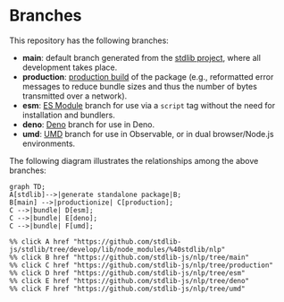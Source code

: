 <!--

@license Apache-2.0

Copyright (c) 2022 The Stdlib Authors.

Licensed under the Apache License, Version 2.0 (the "License");
you may not use this file except in compliance with the License.
You may obtain a copy of the License at

    http://www.apache.org/licenses/LICENSE-2.0

Unless required by applicable law or agreed to in writing, software
distributed under the License is distributed on an "AS IS" BASIS,
WITHOUT WARRANTIES OR CONDITIONS OF ANY KIND, either express or implied.
See the License for the specific language governing permissions and
limitations under the License.

-->

# Branches

This repository has the following branches:

-   **main**: default branch generated from the [stdlib project][stdlib-url], where all development takes place.
-   **production**: [production build][production-url] of the package (e.g., reformatted error messages to reduce bundle sizes and thus the number of bytes transmitted over a network).
-   **esm**: [ES Module][esm-url] branch for use via a `script` tag without the need for installation and bundlers.
-   **deno**: [Deno][deno-url] branch for use in Deno.
-   **umd**: [UMD][umd-url] branch for use in Observable, or in dual browser/Node.js environments.

The following diagram illustrates the relationships among the above branches:

```mermaid
graph TD;
A[stdlib]-->|generate standalone package|B;
B[main] -->|productionize| C[production];
C -->|bundle| D[esm];
C -->|bundle| E[deno];
C -->|bundle| F[umd];

%% click A href "https://github.com/stdlib-js/stdlib/tree/develop/lib/node_modules/%40stdlib/nlp"
%% click B href "https://github.com/stdlib-js/nlp/tree/main"
%% click C href "https://github.com/stdlib-js/nlp/tree/production"
%% click D href "https://github.com/stdlib-js/nlp/tree/esm"
%% click E href "https://github.com/stdlib-js/nlp/tree/deno"
%% click F href "https://github.com/stdlib-js/nlp/tree/umd"
```

[stdlib-url]: https://github.com/stdlib-js/stdlib/tree/develop/lib/node_modules/%40stdlib/nlp
[production-url]: https://github.com/stdlib-js/nlp/tree/production
[deno-url]: https://github.com/stdlib-js/nlp/tree/deno
[umd-url]: https://github.com/stdlib-js/nlp/tree/umd
[esm-url]: https://github.com/stdlib-js/nlp/tree/esm